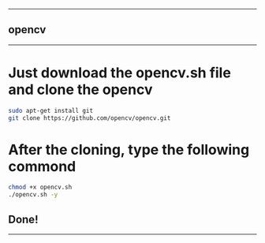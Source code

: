 -------
## opencv
-------
# Just download the opencv.sh file and clone the opencv
```bash
sudo apt-get install git
git clone https://github.com/opencv/opencv.git
```
# After the cloning, type the following commond
```bash
chmod +x opencv.sh
./opencv.sh -y
```
## Done!
-------
